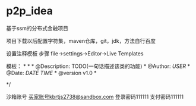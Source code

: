 # p2p_idea
基于ssm的分布式金融项目


项目下载以后配置字符集，maven仓库，git，jdk，方法自行百度

设置注释模板
步骤 file->settings->Editor->Live Templates

模板：
*
    *
    * @Description: TODO(一句话描述该类的功能)
    * @Author: $USER$
    * @Date: $DATE$ $TIME$
    * @version v1.0
    *

*/

沙箱账号
买家账号kbrtjs2738@sandbox.com
登录密码111111
支付密码111111